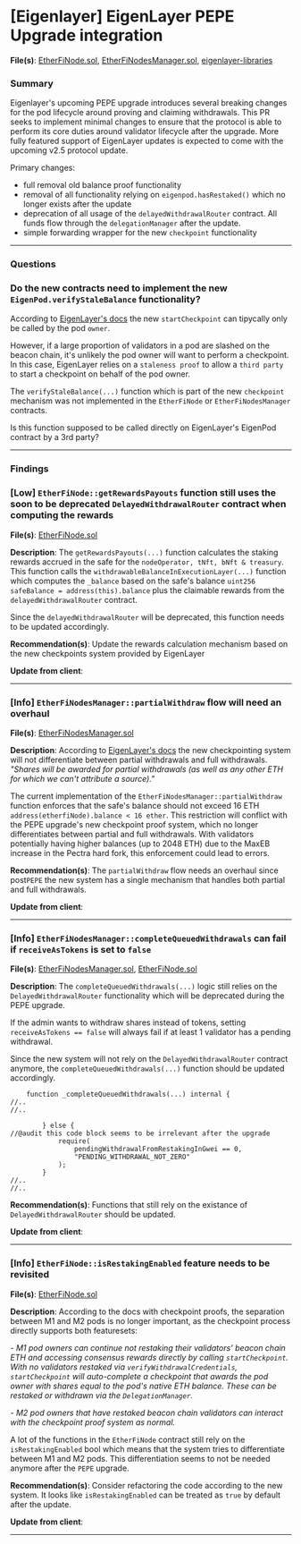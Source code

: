 # [Eigenlayer] EigenLayer PEPE Upgrade integration

**File(s)**: [EtherFiNode.sol](https://github.com/etherfi-protocol/smart-contracts/blob/7873a6bed9e4e2577625bc518680dcdf51d923f9/src/EtherFiNode.sol#L601), [EtherFiNodesManager.sol](https://github.com/etherfi-protocol/smart-contracts/blob/7873a6bed9e4e2577625bc518680dcdf51d923f9/src/EtherFiNodesManager.sol#L171), [eigenlayer-libraries](https://github.com/etherfi-protocol/smart-contracts/tree/7873a6bed9e4e2577625bc518680dcdf51d923f9/src/eigenlayer-libraries)

### Summary

Eigenlayer's upcoming PEPE upgrade introduces several breaking changes for the pod lifecycle around proving and claiming withdrawals. This PR seeks to implement minimal changes to ensure that the protocol is able to perform its core duties around validator lifecycle after the upgrade. More fully featured support of EigenLayer updates is expected to come with the upcoming v2.5 protocol update.

Primary changes:

- full removal old balance proof functionality
- removal of all functionality relying on `eigenpod.hasRestaked()` which no longer exists after the update
- deprecation of all usage of the `delayedWithdrawalRouter` contract. All funds flow through the `delegationManager` after the update.
- simple forwarding wrapper for the new `checkpoint` functionality

---

### Questions

### Do the new contracts need to implement the new `EigenPod.verifyStaleBalance` functionality?

According to [EigenLayer's docs](https://hackmd.io/@-HV50kYcRqOjl_7du8m1AA/SkJPfqBeC#Stale-Balance-Proofs) the new `startCheckpoint` can tipycally only be called by the pod `owner`.

However, if a large proportion of validators in a pod are slashed on the beacon chain, it's unlikely the pod owner will want to perform a checkpoint. In this case, EigenLayer relies on a `staleness proof` to allow a `third party` to start a checkpoint on behalf of the pod owner.

The `verifyStaleBalance(...)` function which is part of the new `checkpoint` mechanism was not implemented in the `EtherFiNode` or `EtherFiNodesManager` contracts.

Is this function supposed to be called directly on EigenLayer's EigenPod contract by a 3rd party?


---

### Findings

### [Low] `EtherFiNode::getRewardsPayouts` function still uses the soon to be deprecated `DelayedWithdrawalRouter` contract when computing the rewards

**File(s)**: [EtherFiNode.sol](https://github.com/etherfi-protocol/smart-contracts/blob/7873a6bed9e4e2577625bc518680dcdf51d923f9/src/EtherFiNode.sol#L313)

**Description**: The `getRewardsPayouts(...)` function calculates the staking rewards accrued in the safe for the `nodeOperator, tNft, bNft & treasury`. This function calls the `withdrawableBalanceInExecutionLayer(...)` function which computes the `_balance` based on the safe's balance `uint256 safeBalance = address(this).balance` plus the claimable rewards from the `delayedWithdrawalRouter` contract.

Since the `delayedWithdrawalRouter` will be deprecated, this function needs to be updated accordingly.


**Recommendation(s)**: Update the rewards calculation mechanism based on the new checkpoints system provided by EigenLayer

**Update from client**:

---

### [Info] `EtherFiNodesManager::partialWithdraw` flow will need an overhaul

**File(s)**: [EtherFiNodesManager.sol](https://github.com/etherfi-protocol/smart-contracts/blob/7873a6bed9e4e2577625bc518680dcdf51d923f9/src/EtherFiNodesManager.sol#L240)

**Description**: According to [EigenLayer's docs](https://hackmd.io/@-HV50kYcRqOjl_7du8m1AA/SkJPfqBeC#Stale-Balance-Proofs) the new checkpointing system will not differentiate between partial withdrawals and full withdrawals. *"Shares will be awarded for partial withdrawals (as well as any other ETH for which we can't attribute a source)."*

The current implementation of the `EtherFiNodesManager::partialWithdraw` function enforces that the safe's balance should not exceed 16 ETH `address(etherfiNode).balance < 16 ether`. This restriction will conflict with the PEPE upgrade's new checkpoint proof system, which no longer differentiates between partial and full withdrawals. With validators potentially having higher balances (up to 2048 ETH) due to the MaxEB increase in the Pectra hard fork, this enforcement could lead to errors.


**Recommendation(s)**: The `partialWithdraw` flow needs an overhaul since post`PEPE` the new system has a single mechanism that handles both partial and full withdrawals.

**Update from client**:

---

### [Info] `EtherFiNodesManager::completeQueuedWithdrawals` can fail if `receiveAsTokens` is set to `false`

**File(s)**: [EtherFiNodesManager.sol](https://github.com/etherfi-protocol/smart-contracts/blob/7873a6bed9e4e2577625bc518680dcdf51d923f9/src/EtherFiNodesManager.sol#L220), [EtherFiNode.sol](https://github.com/etherfi-protocol/smart-contracts/blob/7873a6bed9e4e2577625bc518680dcdf51d923f9/src/EtherFiNode.sol#L224)

**Description**: The `completeQueuedWithdrawals(...)` logic still relies on the `DelayedWithdrawalRouter` functionality which will be deprecated during the PEPE upgrade.

If the admin wants to withdraw shares instead of tokens, setting `receiveAsTokens == false` will always fail if at least 1 validator has a pending withdrawal.

Since the new system will not rely on the `DelayedWithdrawalRouter` contract anymore, the `completeQueuedWithdrawals(...)` function should be updated accordingly.

```
    function _completeQueuedWithdrawals(...) internal {
//..
//..

        } else {
//@audit this code block seems to be irrelevant after the upgrade
            require(
                pendingWithdrawalFromRestakingInGwei == 0,
                "PENDING_WITHDRAWAL_NOT_ZERO"
            );
        }
//..
//..
```

**Recommendation(s)**: Functions that still rely on the existance of `DelayedWithdrawalRouter` should be updated.

**Update from client**:

---

### [Info] `EtherFiNode::isRestakingEnabled` feature needs to be revisited

**File(s)**: [EtherFiNode.sol](https://github.com/etherfi-protocol/smart-contracts/blob/7873a6bed9e4e2577625bc518680dcdf51d923f9/src/EtherFiNode.sol#L31)

**Description**: According to the docs with checkpoint proofs, the separation between M1 and M2 pods is no longer important, as the checkpoint process directly supports both featuresets:

*- M1 pod owners can continue not restaking their validators' beacon chain ETH and accessing consensus rewards directly by calling `startCheckpoint`.
With no validators restaked via `verifyWithdrawalCredentials`, `startCheckpoint` will auto-complete a checkpoint that awards the pod owner with shares equal to the pod's native ETH balance. These can be restaked or withdrawn via the `DelegationManager`.*

*- M2 pod owners that have restaked beacon chain validators can interact with the checkpoint proof system as normal.*

A lot of the functions in the `EtherFiNode` contract still rely on the `isRestakingEnabled` bool which means that the system tries to differentiate between M1 and M2 pods. This differentiation seems to not be needed anymore after the `PEPE` upgrade.

**Recommendation(s)**: Consider refactoring the code according to the new system. It looks like `isRestakingEnabled` can be treated as `true` by default after the update.

**Update from client**:

---